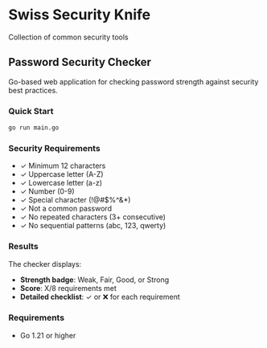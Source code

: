 # Swiss Security Knife
Collection of common security tools

## Password Security Checker
Go-based web application for checking password strength against security best practices.

### Quick Start
```bash
go run main.go
```

### Security Requirements
- ✓ Minimum 12 characters
- ✓ Uppercase letter (A-Z)
- ✓ Lowercase letter (a-z)
- ✓ Number (0-9)
- ✓ Special character (!@#$%^&*)
- ✓ Not a common password
- ✓ No repeated characters (3+ consecutive)
- ✓ No sequential patterns (abc, 123, qwerty)

### Results
The checker displays:
- **Strength badge**: Weak, Fair, Good, or Strong
- **Score**: X/8 requirements met
- **Detailed checklist**: ✓ or ❌ for each requirement

### Requirements
- Go 1.21 or higher
